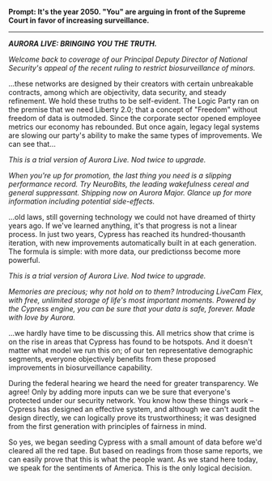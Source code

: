 **Prompt: It's the year 2050. "You" are arguing in front of the Supreme Court in favor of increasing surveillance.**

---

**_AURORA LIVE:  BRINGING YOU THE TRUTH._**

_Welcome back to coverage of our Principal Deputy Director of National Security's appeal of the recent ruling to restrict biosurveillance of minors._

…these networks are designed by their creators with certain unbreakable contracts, among which are objectivity, data security, and steady refinement. We hold these truths to be self-evident. The Logic Party ran on the premise that we need Liberty 2.0; that a concept of "Freedom" without freedom of data is outmoded. Since the corporate sector opened employee metrics our economy has rebounded. But once again, legacy legal systems are slowing our party's ability to make the same types of improvements. We can see that…

_This is a trial version of Aurora Live. Nod twice to upgrade._

_When you're up for promotion, the last thing you need is a slipping performance record. Try NeuroBits, the leading wakefulness cereal and general suppressant. Shipping now on Aurora Major. Glance up for more information including potential side-effects._

…old laws, still governing technology we could not have dreamed of thirty years ago. If we've learned anything, it's that progress is not a linear process. In just two years, Cypress has reached its hundred-thousanth iteration, with new improvements automatically built in at each generation. The formula is simple: with more data, our predictionss become more powerful.

_This is a trial version of Aurora Live. Nod twice to upgrade._

_Memories are precious; why not hold on to them? Introducing LiveCam Flex, with free, unlimited storage of life's most important moments. Powered by the Cypress engine, you can be sure that your data is safe, forever. Made with love by Aurora._

…we hardly have time to be discussing this. All metrics show that crime is on the rise in areas that Cypress has found to be hotspots. And it doesn't matter what model we run this on; of our ten representative demographic segments, everyone objectively benefits from these proposed improvements in biosurveillance capability.

During the federal hearing we heard the need for greater transparency. We agree! Only by adding more inputs can we be sure that everyone's protected under our security network. You know how these things work – Cypress has designed an effective system, and although we can't audit the design directly, we can logically prove its trustworthiness; it was designed from the first generation with principles of fairness in mind.

So yes, we began seeding Cypress with a small amount of data before we'd cleared all the red tape. But based on readings from those same reports, we can easily prove that this is what the people want. As we stand here today, we speak for the sentiments of America. This is the only logical decision.

